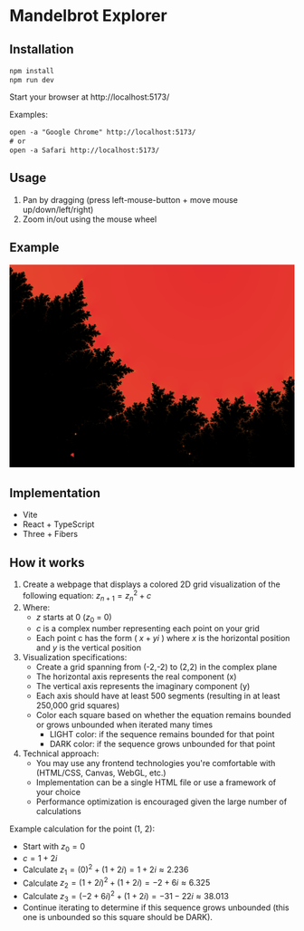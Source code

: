 # Mandelbrot Explorer

## Installation

```
npm install
npm run dev
```

Start your browser at http://localhost:5173/

Examples: 

```
open -a "Google Chrome" http://localhost:5173/
# or
open -a Safari http://localhost:5173/
```

## Usage

1. Pan by dragging (press left-mouse-button + move mouse up/down/left/right) 
2. Zoom in/out using the mouse wheel

## Example

![Mandelbrot Explorer](docs/assets/sampler1.png)

## Implementation

* Vite 
* React + TypeScript
* Three + Fibers

## How it works

1. Create a webpage that displays a colored 2D grid visualization of the following equation: $z_{n+1} = z_n^2 + c$
2. Where:
    - $z$ starts at 0 ($z_{0}$ = 0)
    - $c$ is a complex number representing each point on your grid
    - Each point c has the form ( $x + yi$ ) where $x$ is the horizontal position and $y$ is the vertical position
3. Visualization specifications:
    - Create a grid spanning from (-2,-2) to (2,2) in the complex plane
    - The horizontal axis represents the real component (x)
    - The vertical axis represents the imaginary component (y)
    - Each axis should have at least 500 segments (resulting in at least 250,000 grid squares)
    - Color each square based on whether the equation remains bounded or grows unbounded when iterated many times
        - LIGHT color: if the sequence remains bounded for that point
        - DARK color: if the sequence grows unbounded for that point
4. Technical approach:
    - You may use any frontend technologies you're comfortable with (HTML/CSS, Canvas, WebGL, etc.)
    - Implementation can be a single HTML file or use a framework of your choice
    - Performance optimization is encouraged given the large number of calculations

Example calculation for the point (1, 2):

- Start with $z_{0} = 0$
- $c = 1 + 2i$
- Calculate $z_1 = (0)^2 + (1 + 2i) = 1 + 2i ≈ 2.236$
- Calculate $z_2 = (1 + 2i)^2 + (1 + 2i) = -2 +6i ≈ 6.325$
- Calculate $z_{3} = (-2 + 6i)^2 + (1 + 2i) = -31 - 22i ≈ 38.013$
- Continue iterating to determine if this sequence grows unbounded (this one is unbounded so this square should be DARK).